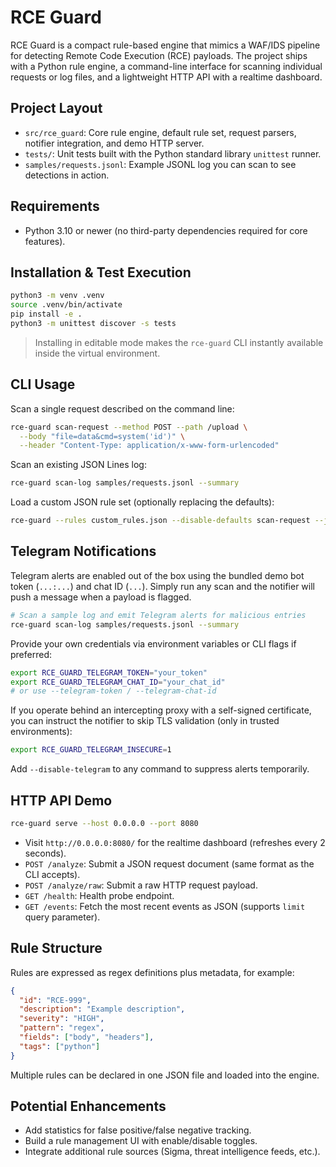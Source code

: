 # RCE Guard

RCE Guard is a compact rule-based engine that mimics a WAF/IDS pipeline for detecting Remote Code Execution (RCE) payloads. The project ships with a Python rule engine, a command-line interface for scanning individual requests or log files, and a lightweight HTTP API with a realtime dashboard.

## Project Layout

- `src/rce_guard`: Core rule engine, default rule set, request parsers, notifier integration, and demo HTTP server.
- `tests/`: Unit tests built with the Python standard library `unittest` runner.
- `samples/requests.jsonl`: Example JSONL log you can scan to see detections in action.

## Requirements

- Python 3.10 or newer (no third-party dependencies required for core features).

## Installation & Test Execution

```bash
python3 -m venv .venv
source .venv/bin/activate
pip install -e .
python3 -m unittest discover -s tests
```

> Installing in editable mode makes the `rce-guard` CLI instantly available inside the virtual environment.
## CLI Usage

Scan a single request described on the command line:

```bash
rce-guard scan-request --method POST --path /upload \
  --body "file=data&cmd=system('id')" \
  --header "Content-Type: application/x-www-form-urlencoded"
```

Scan an existing JSON Lines log:

```bash
rce-guard scan-log samples/requests.jsonl --summary
```

Load a custom JSON rule set (optionally replacing the defaults):

```bash
rce-guard --rules custom_rules.json --disable-defaults scan-request --json request.json
```
## Telegram Notifications

Telegram alerts are enabled out of the box using the bundled demo bot token (`...:...`) and chat ID (`...`). Simply run any scan and the notifier will push a message when a payload is flagged.

```bash
# Scan a sample log and emit Telegram alerts for malicious entries
rce-guard scan-log samples/requests.jsonl --summary
```

Provide your own credentials via environment variables or CLI flags if preferred:

```bash
export RCE_GUARD_TELEGRAM_TOKEN="your_token"
export RCE_GUARD_TELEGRAM_CHAT_ID="your_chat_id"
# or use --telegram-token / --telegram-chat-id
```

If you operate behind an intercepting proxy with a self-signed certificate, you can instruct the notifier to skip TLS validation (only in trusted environments):

```bash
export RCE_GUARD_TELEGRAM_INSECURE=1
```

Add `--disable-telegram` to any command to suppress alerts temporarily.
## HTTP API Demo

```bash
rce-guard serve --host 0.0.0.0 --port 8080
```

- Visit `http://0.0.0.0:8080/` for the realtime dashboard (refreshes every 2 seconds).
- `POST /analyze`: Submit a JSON request document (same format as the CLI accepts).
- `POST /analyze/raw`: Submit a raw HTTP request payload.
- `GET /health`: Health probe endpoint.
- `GET /events`: Fetch the most recent events as JSON (supports `limit` query parameter).

## Rule Structure

Rules are expressed as regex definitions plus metadata, for example:

```json
{
  "id": "RCE-999",
  "description": "Example description",
  "severity": "HIGH",
  "pattern": "regex",
  "fields": ["body", "headers"],
  "tags": ["python"]
}
```

Multiple rules can be declared in one JSON file and loaded into the engine.

## Potential Enhancements

- Add statistics for false positive/false negative tracking.
- Build a rule management UI with enable/disable toggles.
- Integrate additional rule sources (Sigma, threat intelligence feeds, etc.).
